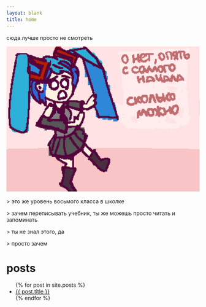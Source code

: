```yaml
---
layout: blank
title: home
---
```


сюда лучше просто не смотреть

<img src = "assets/images/1.png" style = "margin-left: 0px; margin-right: 0px; width:600px; height:auto; image-rendering: crisp-edges;">

&gt; это же уровень восьмого класса в школке 

&gt; зачем переписывать учебник, ты же можешь просто читать и запоминать

&gt; ты не знал этого, да

&gt; просто зачем

<h1>posts</h1>
<ul>
    {% for post in site.posts %}
        <li>
            <a href="{{ post.url }}">{{ post.title }}</a>
        </li>
    {% endfor %}
</ul>
